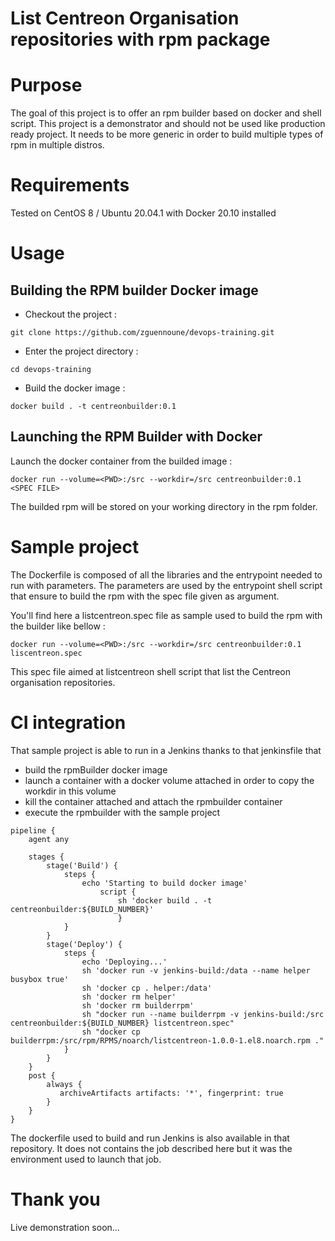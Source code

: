 # List Centreon Organisation repositories with rpm package


# Purpose

The goal of this project is to offer an rpm builder based on docker and shell script.
This project is a demonstrator and should not be used like production ready
project. It needs to be more generic in order to build multiple types of rpm
in multiple distros.

# Requirements

Tested on CentOS 8 / Ubuntu 20.04.1 with Docker 20.10 installed

# Usage

## Building the RPM builder Docker image

- Checkout the project :
```shell
git clone https://github.com/zguennoune/devops-training.git
``` 

- Enter the project directory :

```shell
cd devops-training
```

- Build the docker image :

```shell
docker build . -t centreonbuilder:0.1
```

## Launching the RPM Builder with Docker

Launch the docker container from the builded image :

```shell
docker run --volume=<PWD>:/src --workdir=/src centreonbuilder:0.1 <SPEC FILE>
``` 

The builded rpm will be stored on your working directory in the rpm folder.

# Sample project

The Dockerfile is composed of all the libraries and the entrypoint
needed to run with parameters. The parameters are used by the entrypoint shell script
that ensure to build the rpm with the spec file given as argument.

You'll find here a listcentreon.spec file as sample used to build the rpm
with the builder like bellow :

```shell
docker run --volume=<PWD>:/src --workdir=/src centreonbuilder:0.1 liscentreon.spec
```

This spec file aimed at listcentreon shell script that list the Centreon
organisation repositories. 

# CI integration

That sample project is able to run in a Jenkins thanks to that jenkinsfile that 
- build the rpmBuilder docker image
- launch a container with a docker volume attached in order to copy the
workdir in this volume
- kill the container attached and attach the rpmbuilder container
- execute the rpmbuilder with the sample project

```
pipeline {
    agent any

    stages {
        stage('Build') {
            steps {
                echo 'Starting to build docker image'
                    script {
                        sh 'docker build . -t  centreonbuilder:${BUILD_NUMBER}'
                        }
            }
        }
        stage('Deploy') {
            steps {
                echo 'Deploying...'
                sh 'docker run -v jenkins-build:/data --name helper busybox true'
                sh 'docker cp . helper:/data'
                sh 'docker rm helper'
                sh 'docker rm builderrpm'
                sh "docker run --name builderrpm -v jenkins-build:/src centreonbuilder:${BUILD_NUMBER} listcentreon.spec"
                sh "docker cp builderrpm:/src/rpm/RPMS/noarch/listcentreon-1.0.0-1.el8.noarch.rpm ."
            }
        }
    }
    post {
        always {
           archiveArtifacts artifacts: '*', fingerprint: true
        }
    }
}
```

The dockerfile used to build and run Jenkins is also available in that
repository. It does not contains the job described here but it was the 
environment used to launch that job. 

# Thank you

Live demonstration soon... 